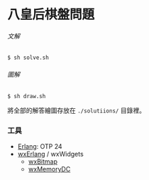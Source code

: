# 八皇后棋盤問題

###### 文解
```
$ sh solve.sh
```

###### 圖解
```
$ sh draw.sh
```
將全部的解答繪圖存放在 `./solutiions/` 目錄裡。

### 工具
- [Erlang](https://erlang.org/doc/): OTP 24
- [wxErlang](https://erlang.org/doc/man/wx.html) / wxWidgets
  - [wxBitmap](https://erlang.org/doc/man/wxBitmap.html)
  - [wxMemoryDC](https://erlang.org/doc/man/wxMemoryDC.html)
